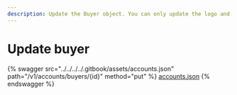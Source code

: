 ```yaml
---
description: Update the Buyer object. You can only update the logo and contact fields only.
---
```


# Update buyer

{% swagger src="../../../../.gitbook/assets/accounts.json" path="/v1/accounts/buyers/{id}" method="put" %}
[accounts.json](../../../../.gitbook/assets/accounts.json)
{% endswagger %}
